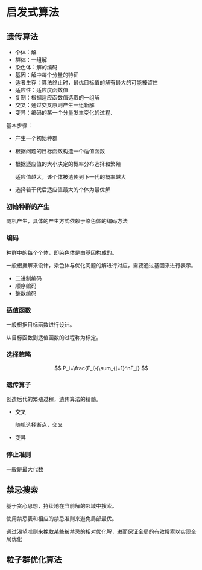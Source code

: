 # 启发式算法

## 遗传算法

- 个体：解
- 群体：一组解
- 染色体：解的编码
- 基因：解中每个分量的特征
- 适者生存：算法终止时，最优目标值的解有最大的可能被留住
- 适应性：适应度函数值
- 复制：根据适应函数值选取的一组解
- 交叉：通过交叉原则产生一组新解
- 变异：编码的某一个分量发生变化的过程、

基本步骤：

- 产生一个初始种群

- 根据问题的目标函数构造一个适值函数

- 根据适应值的大小决定的概率分布选择和繁殖

  适应值越大，该个体被遗传到下一代的概率越大

- 选择若干代后适应值最大的个体为最优解

### 初始种群的产生

随机产生，具体的产生方式依赖于染色体的编码方法

### 编码

种群中的每个个体，即染色体是由基因构成的。

一般根据解来设计，染色体与优化问题的解进行对应，需要通过基因来进行表示。

- 二进制编码
- 顺序编码
- 整数编码

### 适值函数

一般根据目标函数进行设计。

从目标函数到适值函数的过程称为标定。

### 选择策略

$$
P_i=\frac{F_i}{\sum_{j=1}^nF_j}
$$

### 遗传算子

创造后代的繁殖过程，遗传算法的精髓。

- 交叉

  随机选择断点，交叉

- 变异

### 停止准则

一般是最大代数

## 禁忌搜索

基于贪心思想，持续地在当前解的邻域中搜索。

使用禁忌表和相应的禁忌准则来避免局部最优。

通过渴望准则来挽救某些被禁忌的相对优化解，进而保证全局的有效搜索以实现全局优化

## 粒子群优化算法
